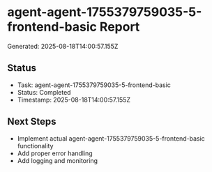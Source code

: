 # agent-agent-1755379759035-5-frontend-basic Report

Generated: 2025-08-18T14:00:57.155Z

## Status
- Task: agent-agent-1755379759035-5-frontend-basic
- Status: Completed
- Timestamp: 2025-08-18T14:00:57.155Z

## Next Steps
- Implement actual agent-agent-1755379759035-5-frontend-basic functionality
- Add proper error handling
- Add logging and monitoring
